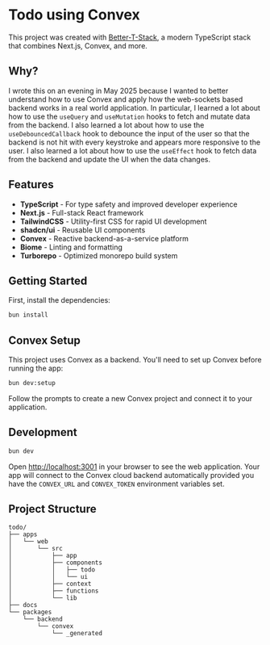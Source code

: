 # Todo using Convex

This project was created with [Better-T-Stack](https://github.com/AmanVarshney01/create-better-t-stack), a modern TypeScript stack that combines Next.js, Convex, and more.

## Why?

I wrote this on an evening in May 2025 because I wanted to better understand how to use Convex and apply how the web-sockets based backend works in a real world application. In particular, I learned a lot about how to use the `useQuery` and `useMutation` hooks to fetch and mutate data from the backend. I also learned a lot about how to use the `useDebouncedCallback` hook to debounce the input of the user so that the backend is not hit with every keystroke and appears more responsive to the user. I also learned a lot about how to use the `useEffect` hook to fetch data from the backend and update the UI when the data changes.

## Features

- **TypeScript** - For type safety and improved developer experience
- **Next.js** - Full-stack React framework
- **TailwindCSS** - Utility-first CSS for rapid UI development
- **shadcn/ui** - Reusable UI components
- **Convex** - Reactive backend-as-a-service platform
- **Biome** - Linting and formatting
- **Turborepo** - Optimized monorepo build system

## Getting Started

First, install the dependencies:

```bash
bun install
```

## Convex Setup

This project uses Convex as a backend. You'll need to set up Convex before running the app:

```bash
bun dev:setup
```

Follow the prompts to create a new Convex project and connect it to your application.

## Development

```bash
bun dev
```

Open [http://localhost:3001](http://localhost:3001) in your browser to see the web application. Your app will connect to the Convex cloud backend automatically provided you have the `CONVEX_URL` and `CONVEX_TOKEN` environment variables set.

## Project Structure

```
todo/
├── apps
│   └── web
│       └── src
│           ├── app
│           ├── components
│           │   ├── todo
│           │   └── ui
│           ├── context
│           ├── functions
│           └── lib
├── docs
└── packages
    └── backend
        └── convex
            └── _generated
```
